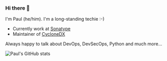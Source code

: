 ### Hi there 👋

I'm Paul (he/him). I'm a long-standing techie :-)
- Currently work at [Sonatype](https://www.sonatype.com)
- Maintainer of [CycloneDX](https://cyclonedx.org)

Always happy to talk about DevOps, DevSecOps, Python and much more... 

![Paul's GitHub stats](https://github-readme-stats.vercel.app/api?username=madpah)

